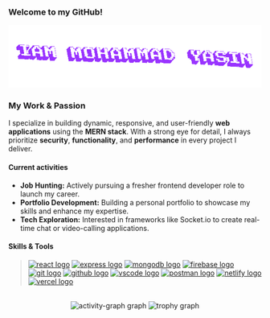 ### Welcome to my GitHub!

<div align="center" height="200">
  <a href="https://github.com/mohammadyasin74630">
    <img src="/textStudio-text-animation(1).gif"  />
  </a>
</div>

### My Work & Passion

I specialize in building dynamic, responsive, and user-friendly **web applications** using the **MERN stack**. With a strong eye for detail, I always prioritize **security**, **functionality**, and **performance** in every project I deliver.

#### Current activities

- **Job Hunting:** Actively pursuing a fresher frontend developer role to launch my career.
- **Portfolio Development:** Building a personal portfolio to showcase my skills and enhance my expertise.
- **Tech Exploration:** Interested in frameworks like Socket.io to create real-time chat or video-calling applications.

#### Skills & Tools

> [<img src="https://skillicons.dev/icons?i=react" height="40" alt="react logo"/>](https://react.dev/)
> [<img src="https://skillicons.dev/icons?i=express" height="40" alt="express logo"/>](https://expressjs.com/)
> [<img src="https://skillicons.dev/icons?i=mongodb" height="40" alt="mongodb logo"/>](https://www.mongodb.com/)
> [<img src="https://skillicons.dev/icons?i=firebase" height="40" alt="firebase logo"/>](https://firebase.google.com/)
> [<img src="https://skillicons.dev/icons?i=git" height="40" alt="git logo"/>](https://git-scm.com/)
> [<img src="https://skillicons.dev/icons?i=github" height="40" alt="github logo"/>](https://github.com/)
> [<img src="https://skillicons.dev/icons?i=vscode" height="40" alt="vscode logo"/>](https://code.visualstudio.com/)
> [<img src="https://skillicons.dev/icons?i=postman" height="40" alt="postman logo"/>](https://www.postman.com/)
> [<img src="https://skillicons.dev/icons?i=netlify" height="40" alt="netlify logo"/>](https://www.netlify.com/)
> [<img src="https://skillicons.dev/icons?i=vercel" height="40" alt="vercel logo"/>](https://vercel.com/)


<br clear="both">

<div align="center">
  <img src="https://github-readme-activity-graph.vercel.app/graph?username=mohammadyasin74630&radius=16&theme=react&area=true&order=5" alt="activity-graph graph"  />
  <img src="https://github-profile-trophy.vercel.app?username=mohammadyasin74630&theme=dracula&column=-1&row=1&margin-w=8&margin-h=8&no-bg=false&no-frame=false&order=4" alt="trophy graph"  />
</div>
